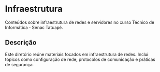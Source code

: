 # Infraestrutura

Conteúdos sobre infraestrutura de redes e servidores no curso Técnico de Informática - Senac Tatuapé.

## Descrição

Este diretório reúne materiais focados em infraestrutura de redes. Inclui tópicos como configuração de rede, protocolos de comunicação e práticas de segurança.